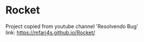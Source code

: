 # Rocket
Project copied from youtube channel 'Resolvendo Bug'<br>
link: https://mfari4s.github.io/Rocket/
